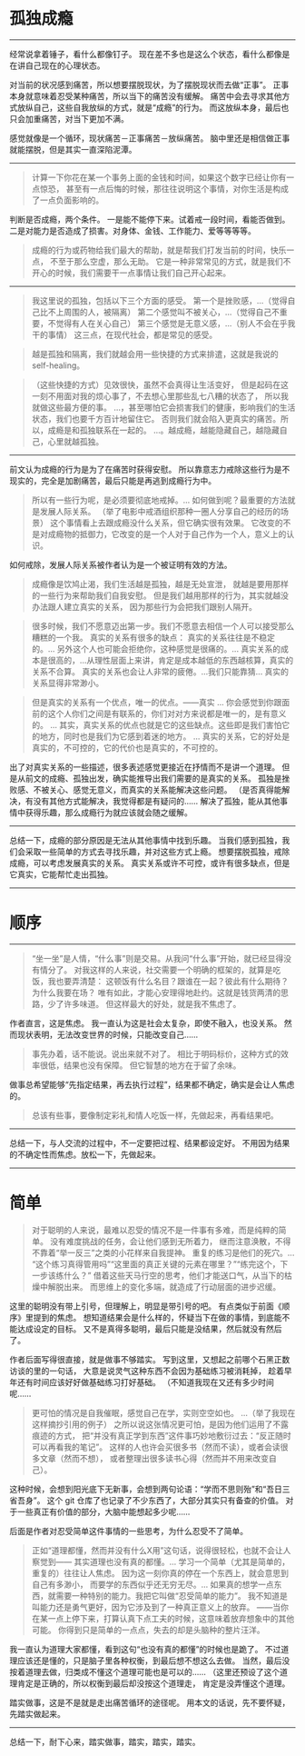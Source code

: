 # 孤独成瘾

---

经常说拿着锤子，看什么都像钉子。
现在差不多也是这么个状态，看什么都像是在讲自己现在的心理状态。

对当前的状况感到痛苦，所以想要摆脱现状，为了摆脱现状而去做“正事”。
正事本身就意味着忍受某种痛苦，所以当下的痛苦没有缓解。
痛苦中会去寻求其他方式放纵自己，这些自我放纵的方式，就是“成瘾”的行为。
而这放纵本身，最后也只会加重痛苦，对当下更加不满。

感觉就像是一个循环，现状痛苦－正事痛苦－放纵痛苦。
脑中里还是相信做正事就能摆脱，但是其实一直深陷泥潭。

---

> 计算一下你花在某一个事务上面的金钱和时间，如果这个数字已经让你有一点惊恐，
> 甚至有一点后悔的时候，那往往说明这个事情，对你生活是构成了一点负面影响的。

判断是否成瘾，两个条件。
一是能不能停下来。试着戒一段时间，看能否做到。
二是对能力是否造成了损害。对身体、金钱、工作能力、爱等等等等。

> 成瘾的行为或药物给我们最大的帮助，就是帮我们打发当前的时间，快乐一点，
> 不至于那么空虚，那么无助。
> 它是一种非常常见的方式，就是我们不开心的时候，我们需要干一点事情让我们自己开心起来。

---

> 我这里说的孤独，包括以下三个方面的感受。
> 第一个是挫败感，...（觉得自己比不上周围的人，被隔离）
> 第二个感觉叫不被关心，...（觉得自己不重要，不觉得有人在关心自己）
> 第三个感觉是无意义感，...（别人不会在乎我干的事情）
> 这三点，在现代社会，都是常见的感受。

> 越是孤独和隔离，我们就越会用一些快捷的方式来排遣，这就是我说的 self-healing。

> （这些快捷的方式）见效很快，虽然不会真得让生活变好，
> 但是起码在这一刻不用面对我的烦心事了，不去想心里那些乱七八糟的状态了，
> 所以我就做这些最方便的事。
> ...，甚至哪怕它会损害我们的健康，影响我们的生活状态，我们也要千方百计地留住它。
> 否则我们就会陷入更真实的痛苦。所以，成瘾是和孤独联系在一起的。
> ...。越成瘾，越能隐藏自己，越隐藏自己，心里就越孤独。

---

前文认为成瘾的行为是为了在痛苦时获得安慰。
所以靠意志力戒除这些行为是不现实的，完全是加剧痛苦，最后只能是再逃到成瘾行为中。

> 所以有一些行为呢，是必须要彻底地戒掉。...
> 如何做到呢？最重要的方法就是发展人际关系。
> （举了电影中戒酒组织那种一圈人分享自己的经历的场景）
> 这个事情看上去跟成瘾没什么关系，但它确实很有效果。
> 它改变的不是对成瘾物的抵御力，它改变的是一个人对于自己作为一个人，意义上的认识。

如何戒除，发展人际关系被作者认为是一个被证明有效的方法。

> 成瘾像是饮鸠止渴，我们生活越是孤独，越是无处宣泄，
> 就越是要用那样的一些行为来帮助我们自我安慰。
> 但是我们越用那样的行为，其实就越没办法跟人建立真实的关系，
> 因为那些行为会把我们跟别人隔开。

> 很多时候，我们不愿意迈出第一步。我们不愿意去相信一个人可以接受那么糟糕的一个我。
> 真实的关系有很多的缺点：
> 真实的关系往往是不稳定的。...
> 另外这个人也可能会拒绝你，这种感觉是很痛的。...
> 真实关系的成本是很高的，...从理性层面上来讲，肯定是成本越低的东西越核算，真实的关系不合算。
> 真实的关系也会让人非常的疲倦。...我们只能靠猜...
> 真实的关系显得非常渺小。

> 但是真实的关系有一个优点，唯一的优点。——真实
> ... 你会感觉到你跟面前的这个人你们之间是有联系的，你们对对方来说都是唯一的，是有意义的。
> ... 其实，真实关系的优点也就是它的这些缺点。这些即是我们害怕它的地方，同时也是我们为它感到着迷的地方。
> ... 真实的关系，它的好处是真实的，不可控的，它的代价也是真实的，不可控的。

出了对真实关系的一些描述，很多表述感觉更接近在抒情而不是讲一个道理。
但是从前文的成瘾、孤独出发，确实能推导出我们需要的是真实的关系。
孤独是挫败感、不被关心、感觉无意义，而真实的关系能解决这些问题。
（是否真得能解决，有没有其他方式能解决，我觉得都是有疑问的……
解决了孤独，能从其他事情中获得乐趣，那么成瘾行为就应该就会随之缓解。

---

总结一下，成瘾的部分原因是无法从其他事情中找到乐趣。
当我们感到孤独，我们会采取一些简单的方式去寻找乐趣，并对这些方式上瘾。
想要摆脱孤独，戒除成瘾，可以考虑发展真实的关系。
真实关系或许不可控，或许有很多缺点，但是它真实，它能帮忙走出孤独。

---

# 顺序

---

> “坐一坐”是人情，“什么事”则是交易。从我问“什么事”开始，就已经显得没有情分了。
> 对我这样的人来说，社交需要一个明确的框架的，就算是吃饭，我也要弄清楚：
> 这顿饭有什么名目？跟谁在一起？彼此有什么期待？为什么我要在场？
> 唯有如此，才能心安理得地赴约。这就是钱货两清的思路，少了许多味道。
> 但这样最大的好处，就是我不焦虑了。

作者直言，这是焦虑。
我一直认为这是社会太复杂，即使不融入，也没关系。
然而现状表明，无法改变世界的时候，只能改变自己……

> 事先办着，话不能说。说出来就不对了。
> 相比于明码标价，这种方式的效率很低，结果也没有保障。
> 但它智慧的地方在于留了余味。

做事总希望能够“先指定结果，再去执行过程”，结果都不确定，确实是会让人焦虑的。

> 总该有些事，要像制定彩礼和情人吃饭一样，先做起来，再看结果吧。

---

总结一下，与人交流的过程中，不一定要把过程、结果都设定好。
不用因为结果的不确定性而焦虑。放松一下，先做起来。

---

# 简单

> 对于聪明的人来说，最难以忍受的情况不是一件事有多难，而是纯粹的简单。
> 没有难度挑战的任务，会让他们感到无所着力，
> 继而注意涣散，不得不靠着“举一反三”之类的小花样来自我提神。
> 重复的练习是他们的死穴。...
> “这个练习真得管用吗”“这里面的真正关键的元素在哪里？”“练完这个，下一步该练什么？”
> 借着这些天马行空的思考，他们才能送口气，从当下的枯燥中解脱出来。
> 而思维上的变化多端，就造成了行动层面的进步迟缓。

这里的聪明没有带上引号，但理解上，明显是带引号的吧。
有点类似于前面《顺序》里提到的焦虑。
想知道结果会是什么样的，怀疑当下在做的事情，到底能不能达成设定的目标。
又不是真得多聪明，最后只能是没结果，然后就没有然后了。

作者后面写得很直接，就是做事不够踏实。
写到这里，又想起之前哪个石黑正数访谈的里的一句话，
大意是说灵气这种东西不会因为基础练习被消耗掉，
趁着早年还有时间应该好好做基础练习打好基础。
（不知道我现在又还有多少时间呢……

> 更可怕的情况是自我催眠，感觉自己在学，实则空空如也。
> ...（举了我现在这样摘抄引用的例子）
> 之所以说这张情况更可怕，是因为他们运用了不露痕迹的方式，
> 把“并没有真正学到东西”这件事巧妙地敷衍过去：“反正随时可以再看我的笔记”。
> 这样的人也许会买很多书（然而不读），或者会读很多文章（然而不想），
> 或者整理出很多读书心得（然而并不用来改变自己）。

这种时候，会想到阳光底下无新事，会想到两句论语：“学而不思则殆”和“吾日三省吾身”。
这个 git 仓库了也记录了不少东西了，大部分其实只有备查的价值。
对于一些真正有价值的部分，大脑中能想起多少呢……

后面是作者对忍受简单这件事情的一些思考，为什么忍受不了简单。

> 正如“道理都懂，然而并没有什么X用”这句话，说得很轻松，也就不会让人察觉到——
> 其实道理也没有真的都懂。...
> 学习一个简单（尤其是简单的，重复的）往往让人焦虑。
> 因为这一刻你真的停在一个东西上，就会意思到自己有多渺小，
> 而要学的东西似乎还无穷无尽。...
> 如果真的想学一点东西，就需要一种特别的能力。我把它叫做“忍受简单的能力”。
> 我不知道是叫能力还是勇气更好，因为它涉及到了一种真正意义上的放弃。
> ——当你在某一点上停下来，打算认真下点工夫的时候，这意味着放弃想象中的其他可能。
> 你得到只是简单的一点点，失去的却是头脑种的整片汪洋。

我一直认为道理大家都懂，看到这句“也没有真的都懂”的时候也是跪了。
不过道理应该还是懂的，只是脑子里各种权衡，到最后想不想这么去做。
当然，最后没按着道理去做，归类成不懂这个道理可能也是可以的……
（这里还预设了这个道理肯定是正确的，所以权衡到最后却没按这个道理走，
肯定是没弄懂这个道理。

踏实做事，这是不是就是走出痛苦循环的途径呢。
用本文的话说，先不要怀疑，先踏实做起来。

---

总结一下，耐下心来，踏实做事，踏实，踏实，踏实。
